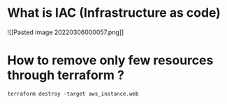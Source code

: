 # What is IAC (Infrastructure as code)

![[Pasted image 20220306000057.png]]
# How to remove only few resources through terraform ?
`terraform destroy -target aws_instance.web`